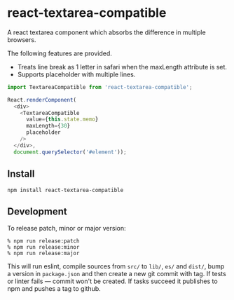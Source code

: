 # react-textarea-compatible

A react textarea component which absorbs the difference in multiple browsers.

The following features are provided.

- Treats line break as 1 letter in safari when the maxLength attribute is set.
- Supports placeholder with multiple lines.

```javascript
import TextareaCompatible from 'react-textarea-compatible';

React.renderComponent(
  <div>
    <TextareaCompatible
      value={this.state.memo}
      maxLength={30}
      placeholder
    />
  </div>,
  document.querySelector('#element'));
```

## Install

`npm install react-textarea-compatible`


## Development

To release patch, minor or major version:

    % npm run release:patch
    % npm run release:minor
    % npm run release:major

This will run eslint, compile sources from `src/` to `lib/`, `es/` and `dist/`, bump a
version in `package.json` and then create a new git commit with tag. If tests or
linter fails — commit won't be created. If tasks succeed it publishes to npm and pushes a tag to github.
